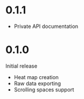 # 0.1.1

- Private API documentation

# 0.1.0

Initial release

- Heat map creation
- Raw data exporting
- Scrolling spaces support

